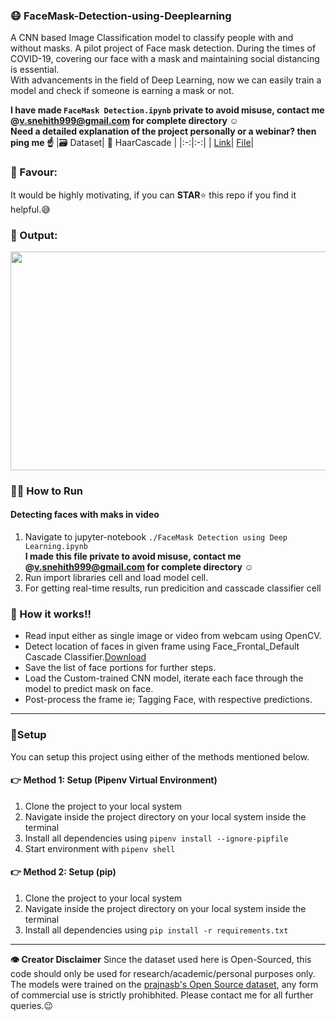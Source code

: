 ### 😷 FaceMask-Detection-using-Deeplearning
A CNN based Image Classification model to classify people with and without masks.
A pilot project of Face mask detection. During the times of COVID-19, covering our face with a mask and maintaining social distancing is essential.  
With advancements in the field of Deep Learning, now we can easily train a model and check if someone is earning a mask or not.

**I have made `FaceMask Detection.ipynb` private to avoid misuse, contact me @v.snehith999@gmail.com for complete directory ☺**<br>
**Need a detailed explanation of the project personally or a webinar? then ping me ☝**
|🗃 Dataset| 📰 HaarCascade |
|:-:|:-:|
| [Link](https://github.com/prajnasb/face_detector/tree/master/dataset)| [File](https://github.com/snehitvaddi/FaceMask-Detection-using-Deeplearning/blob/master/haarcascade_frontalface_default.xml)|

### 📢 Favour:
It would be highly motivating, if you can <b>STAR</b>⭐ this repo if you find it helpful.😅

### 🎉 Output:

<a href="https://youtu.be/yketl5zUZEw"><img src="https://github.com/snehitvaddi/FaceMask-Detection-using-Deeplearning/blob/master/outputs/Capture.PNG" width="700" height="350"></a>
### 🏃‍♂️ How to Run

#### Detecting faces with maks in video
1. Navigate to jupyter-notebook `./FaceMask Detection using Deep Learning.ipynb` <br>
**I made this file private to avoid misuse, contact me @v.snehith999@gmail.com for complete directory ☺**
2. Run import libraries cell and load model cell.
3. For getting real-time results, run predicition and casscade classifier cell

### 🧠 How it works!!
* Read input either as single image or video from webcam using OpenCV.
* Detect location of faces in given frame using Face_Frontal_Default Cascade Classifier.[Download](https://github.com/opencv/opencv/blob/master/data/haarcascades/haarcascade_frontalface_default.xml)
* Save the list of face portions for further steps.
* Load the Custom-trained CNN model, iterate each face through the model to predict mask on face.
* Post-process the frame ie; Tagging Face, with respective predictions.
--------
### 🔧Setup
You can setup this project using either of the methods mentioned below.

#### 👉 Method 1: Setup (Pipenv Virtual Environment)
1. Clone the project to your local system
2. Navigate inside the project directory on your local system inside the terminal
3. Install all dependencies using `pipenv install --ignore-pipfile`
4. Start environment with `pipenv shell`

#### 👉 Method 2: Setup (pip)
1. Clone the project to your local system
2. Navigate inside the project directory on your local system inside the terminal
3. Install all dependencies using `pip install -r requirements.txt`
--------

**👁‍ Creator Disclaimer**
Since the dataset used here is Open-Sourced, this code should only be used for research/academic/personal purposes only. The models were trained on the <a href="https://github.com/prajnasb/observations/tree/master/experiements/data">prajnasb's Open Source dataset</a>, any form of commercial use is strictly prohibhited. Please contact me for all further queries.😉

